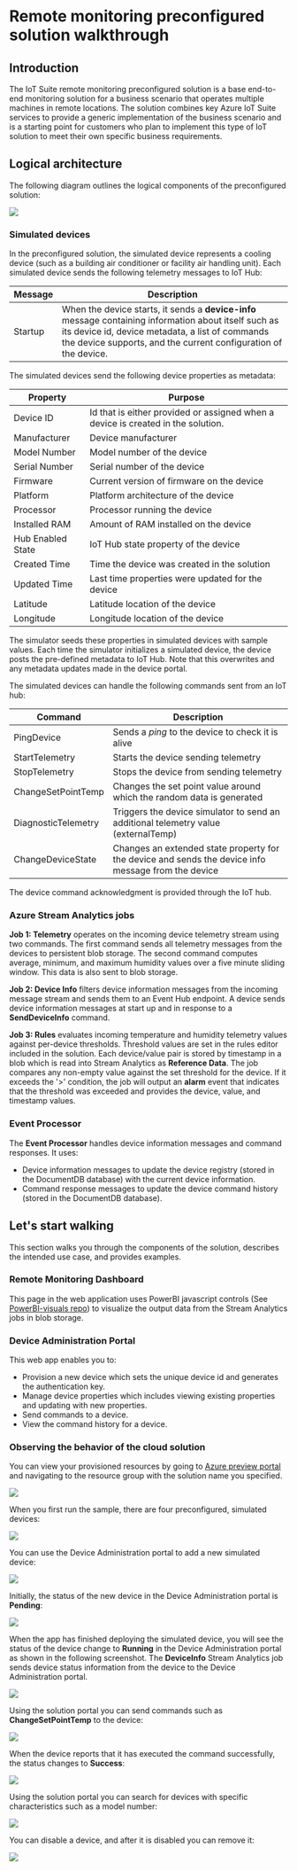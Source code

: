 <properties
 pageTitle="Remote Monitoring preconfigured solution walkthrough | Microsoft Azure"
 description="A description of the Azure IoT preconfigured solution remote monitoring and its architecture."
 services=""
 documentationCenter=""
 authors="stevehob"
 manager="timlt"
 editor=""/>

<tags
 ms.service="na"
 ms.devlang="na"
 ms.topic="article"
 ms.tgt_pltfrm="na"
 ms.workload="na"
 ms.date="10/21/2015"
 ms.author="stevehob"/>

# Remote monitoring preconfigured solution walkthrough

## Introduction

The IoT Suite remote monitoring preconfigured solution is a base end-to-end monitoring solution for a business scenario that operates multiple machines in remote locations. The solution combines key Azure IoT Suite services to provide a generic implementation of the business scenario and is a starting point for customers who plan to implement this type of IoT solution to meet their own specific business requirements.

## Logical architecture

The following diagram outlines the logical components of the preconfigured solution:

![](media/iot-suite-remote-monitoring-sample-walkthrough/remote-monitoring-architecture.png)


### Simulated devices

In the preconfigured solution, the simulated device represents a cooling device (such as a building air conditioner or facility air handling unit). Each simulated device sends the following telemetry messages to IoT Hub:


| Message  | Description |
|----------|-------------|
| Startup  | When the device starts, it sends a **device-info** message containing information about itself such as its device id, device metadata, a list of commands the device supports, and the current configuration of the device. |


The simulated devices send the following device properties as metadata:

| Property               |  Purpose |
|------------------------|--------- |
| Device ID              | Id that is either provided or assigned when a device is created in the solution. |
| Manufacturer           | Device manufacturer |
| Model Number           | Model number of the device |
| Serial Number          | Serial number of the device |
| Firmware               | Current version of firmware on the device |
| Platform               | Platform architecture of the device |
| Processor              | Processor running the device |
| Installed RAM          | Amount of RAM installed on the device |
| Hub Enabled State      | IoT Hub state property of the device |
| Created Time           | Time the device was created in the solution |
| Updated Time           | Last time properties were updated for the device |
| Latitude               | Latitude location of the device |
| Longitude              | Longitude location of the device |

The simulator seeds these properties in simulated devices with sample values.  Each time the simulator initializes a simulated device, the device posts the pre-defined metadata to IoT Hub. Note that this overwrites and any metadata updates made in the device portal.


The simulated devices can handle the following commands sent from an IoT hub:

| Command                | Description                                         |
|------------------------|-----------------------------------------------------|
| PingDevice             | Sends a _ping_ to the device to check it is alive   |
| StartTelemetry         | Starts the device sending telemetry 				   |
| StopTelemetry          | Stops the device from sending telemetry             |
| ChangeSetPointTemp     | Changes the set point value around which the random data is generated |
| DiagnosticTelemetry    | Triggers the device simulator to send an additional telemetry value (externalTemp) |
| ChangeDeviceState      | Changes an extended state property for the device and sends the device info message from  the device |


The device command acknowledgment is provided through the IoT hub.


### Azure Stream Analytics jobs

**Job 1: Telemetry** operates on the incoming device telemetry stream using two commands. The first command sends all telemetry messages from the devices to persistent blob storage. The second command computes average, minimum, and maximum humidity values over a five minute sliding window. This data is also sent to blob storage.

**Job 2: Device Info** filters device information messages from the incoming message stream and sends them to an Event Hub endpoint. A device sends device information messages at start up and in response to a **SendDeviceInfo** command.

**Job 3: Rules** evaluates incoming temperature and humidity telemetry values against per-device thresholds. Threshold values are set in the rules editor included in the solution. Each device/value pair is stored by timestamp in a blob which is read into Stream Analytics as **Reference Data**. The job compares any non-empty value against the set threshold for the device. If it exceeds the '>' condition, the job will output an **alarm** event that indicates that the threshold was exceeded and provides the device, value, and timestamp values.

### Event Processor

The **Event Processor** handles device information messages and command responses. It uses:

- Device information messages to update the device registry (stored in the DocumentDB database) with the current device information.
- Command response messages to update the device command history (stored in the DocumentDB database).

## Let's start walking

This section walks you through the components of the solution, describes the intended use case, and provides examples.

### Remote Monitoring Dashboard
This page in the web application uses PowerBI javascript controls (See [PowerBI-visuals repo](https://www.github.com/Microsoft/PowerBI-visuals)) to visualize the output data from the Stream Analytics jobs in blob storage.


### Device Administration Portal

This web app enables you to:

- Provision a new device which sets the unique device id and generates the authentication key.
- Manage device properties which includes viewing existing properties and updating with new properties.
- Send commands to a device.
- View the command history for a device.

### Observing the behavior of the cloud solution
You can view your provisioned resources by going to [Azure preview portal](https://portal.azure.com) and navigating to the resource group with the solution name you specified.

![](media/iot-suite-remote-monitoring-sample-walkthrough/azureportal_01.png)

When you first run the sample, there are four preconfigured, simulated devices:

![](media/iot-suite-remote-monitoring-sample-walkthrough/solutionportal_01.png)

You can use the Device Administration portal to add a new simulated device:

![](media/iot-suite-remote-monitoring-sample-walkthrough/solutionportal_02.png)

Initially, the status of the new device in the Device Administration portal is **Pending**:

![](media/iot-suite-remote-monitoring-sample-walkthrough/solutionportal_03.png)

When the app has finished deploying the simulated device, you will see the status of the device change to **Running** in the Device Administration portal as shown in the following screenshot. The **DeviceInfo** Stream Analytics job sends device status information from the device to the Device Administration portal.

![](media/iot-suite-remote-monitoring-sample-walkthrough/solutionportal_04.png)

Using the solution portal you can send commands such as **ChangeSetPointTemp** to the device:

![](media/iot-suite-remote-monitoring-sample-walkthrough/solutionportal_05.png)

When the device reports that it has executed the command successfully, the status changes to **Success**:

![](media/iot-suite-remote-monitoring-sample-walkthrough/solutionportal_06.png)

Using the solution portal you can search for devices with specific characteristics such as a model number:

![](media/iot-suite-remote-monitoring-sample-walkthrough/solutionportal_07.png)

You can disable a device, and after it is disabled you can remove it:

![](media/iot-suite-remote-monitoring-sample-walkthrough/solutionportal_08.png)
